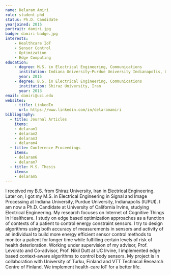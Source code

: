 ```yaml
---
name: Delaram Amiri
role: student-phd
status: Ph.D. Candidate
yearjoined: 2015
portrait: damiri.jpg
badge: damiri-badge.jpg
interests:
    - Healthcare IoT
    - Sensor Control
    - Optimization
    - Edge Computing
education:
    - degree: M.S. in Electrical Engineering, Communications
      institution: Indiana University–Purdue University Indianapolis, U.S.
      year: 2015
    - degree: B.S. in Electrical Engineering, Communications
      institution: Shiraz University, Iran
      year: 2013
email: damiri@uci.edu
websites:
    - title: LinkedIn
      url: https://www.linkedin.com/in/delaramamiri
bibliography:
  - title: Journal Articles 
    items: 
    - delaram1 
    - delaram2 
    - delaram3 
    - delaram4
  - title: Conference Proceedings 
    items: 
    - delaram6 
    - delaram7
  - title: M.S. Thesis
    items: 
    - delaram5
---
```


I received my  B.S. from Shiraz University, Iran in Electrical Engineering.  Later on, I got my M.S. in Electrical Engineering in Signal and Image Processing at Indiana University, Purdue University, Indianapolis (IUPUI). I am now a Ph.D. Candidate at University of California Irvine, studying Electrical Engineering. My research focuses on Internet of Cognitive Things in Healthcare. I study on edge based optimization approaches as a function of contexts of a patient to control energy constraint sensors. I try to design algorithms using both accuracy of measurements in sensors and activity of an individual to build more energy efficient sensor control methods to monitor a patient for longer time while fulfilling certain levels of risk of health deterioration. Working under supervision of my advisor, Prof. Levorato and Co-advisor, Prof. Nikil Dutt at UC Irvine, I implemented edge based context-aware algorithms to control body sensors. My project is in collaboration with University of Turku, Finland and VTT Technical Research Centre of Finland. We implement health-care IoT for a better life. 
